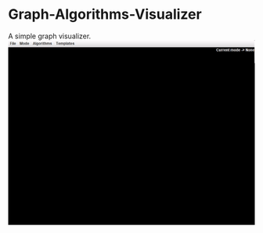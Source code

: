 # Graph-Algorithms-Visualizer
A simple graph visualizer.\
<img src="https://github.com/ICalmPersonI/Graph-Algorithms-Visualizer/blob/master/gifts/1.gif" alt="drawing"/>
